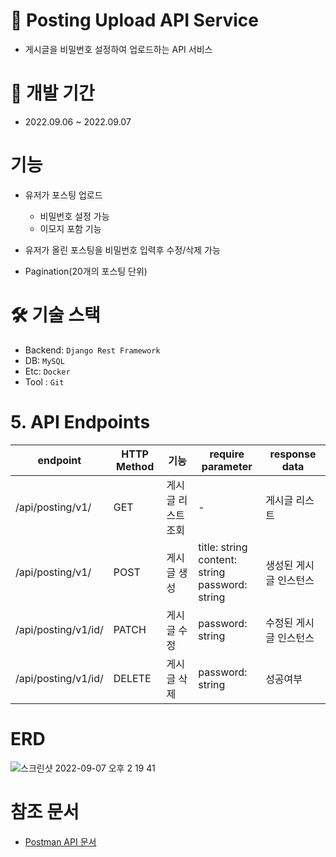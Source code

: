 # 🚀 Posting Upload API Service

- 게시글을 비밀번호 설정하여 업로드하는 API 서비스

# 📆 개발 기간
- 2022.09.06 ~ 2022.09.07

# 기능
- 유저가 포스팅 업로드
  - 비밀번호 설정 가능
  - 이모지 포함 기능

- 유저가 올린 포스팅을 비밀번호 입력후 수정/삭제 가능
- Pagination(20개의 포스팅 단위)

# 🛠 기술 스택
- Backend: `Django Rest Framework`
- DB: `MySQL`
- Etc: `Docker`
- Tool : `Git`

# 5. API Endpoints
| endpoint | HTTP Method | 기능   | require parameter                                                                                                   | response data |
|----------|-------------|------|---------------------------------------------------------------------------------------------------------------------|---------------|
| /api/posting/v1/  | GET   | 게시글 리스트 조회 |  -  | 게시글 리스트|
| /api/posting/v1/  | POST     | 게시글 생성  | title: string <br/>content: string <br/> password: string   | 생성된 게시글 인스턴스   |
| /api/posting/v1/id/  | PATCH     | 게시글 수정  | password: string   | 수정된 게시글 인스턴스  |
| /api/posting/v1/id/  | DELETE   | 게시글 삭제|  password: string  | 성공여부 |

# ERD
![스크린샷 2022-09-07 오후 2 19 41](https://user-images.githubusercontent.com/58774316/188794790-3a4a3e45-b3e1-4658-a09c-348f0f6ee886.png)

# 참조 문서
- [Postman API 문서](https://documenter.getpostman.com/view/11682851/VVBQXUTd)
